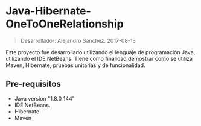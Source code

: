 # Java-Hibernate-OneToOneRelationship
> Desarrollador:
> Alejandro Sánchez.
2017-08-13 

Este proyecto fue desarrollado utilizando el lenguaje de programación Java, utilizando el IDE NetBeans.
Tiene como finalidad demostrar como se utiliza Maven, Hibernate, pruebas unitarias y de funcionalidad.

## Pre-requisitos
- Java version "1.8.0_144"
- IDE NetBeans.
- Hibernate
- Maven
